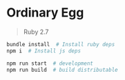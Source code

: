 # Ordinary Egg

> Ruby 2.7

```sh
bundle install  # Install ruby deps
npm i  # Install js deps

npm run start  # development
npm run build  # build distributable
```
